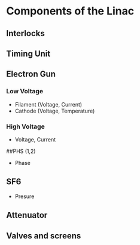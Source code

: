 # Components of the Linac

## Interlocks

## Timing Unit

## Electron Gun
### Low Voltage
* Filament (Voltage, Current)
* Cathode (Voltage, Temperature)

### High Voltage
* Voltage, Current

##PHS (1,2)
* Phase

## SF6
* Presure

## Attenuator



## Valves and screens
